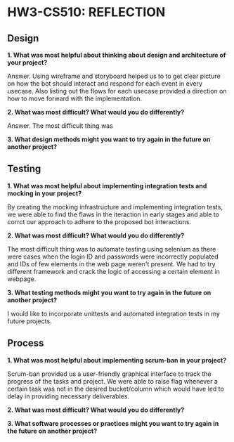 # HW3-CS510: REFLECTION

## Design

**1. What was most helpful about thinking about design and architecture of your project?**

Answer. Using wireframe and storyboard helped us to to get clear picture on how the bot should interact and respond for each event in every usecase. Also listing out the flows for each usecase provided a direction on how to move forward with the implementation.


**2. What was most difficult? What would you do differently?**

Answer. The most difficult thing was 


**3. What design methods might you want to try again in the future on another project?**



## Testing

**1. What was most helpful about implementing integration tests and mocking in your project?**

By creating the mocking infrastructure and implementing integration tests, we were able to find the flaws in the iteraction in early stages and able to corrct our approach to adhere to the proposed bot interactions.

**2. What was most difficult? What would you do differently?**

The most difficult thing was to automate testing using selenium as there were cases when the login ID and passwords were incorrectly populated and IDs of few elements in the web page weren't present. We had to try different framework and crack the logic of accessing a certain element in webpage.

**3. What testing methods might you want to try again in the future on another project?**

I would like to incorporate unittests and automated integration tests in my future projects.

## Process

**1. What was most helpful about implementing scrum-ban in your project?**

Scrum-ban provided us a user-friendly graphical interface to track the progress of the tasks and project. We were able to raise flag whenever a certain task was not in the desired bucket/column which would have led to delay in providing necessary deliverables.

**2. What was most difficult? What would you do differently?**


**3. What software processes or practices might you want to try again in the future on another project?**
